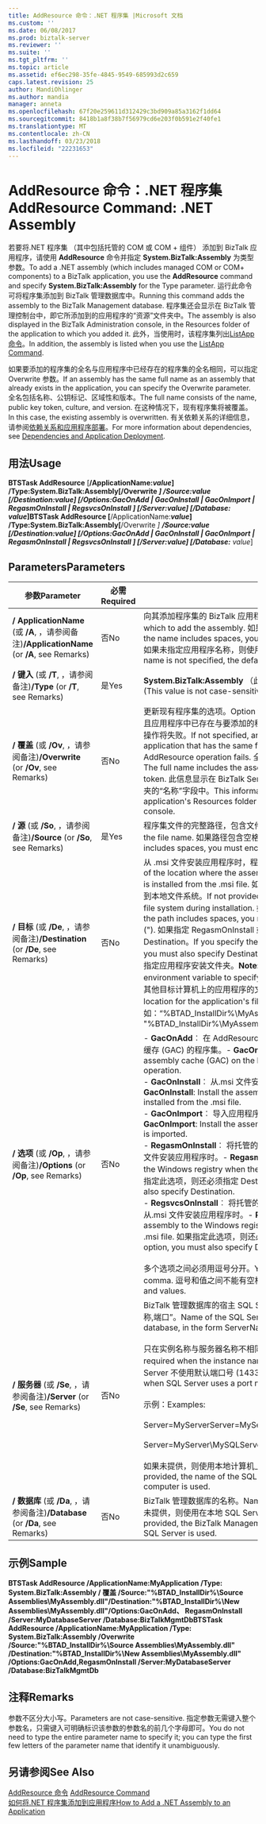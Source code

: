 ```yaml
---
title: AddResource 命令：.NET 程序集 |Microsoft 文档
ms.custom: ''
ms.date: 06/08/2017
ms.prod: biztalk-server
ms.reviewer: ''
ms.suite: ''
ms.tgt_pltfrm: ''
ms.topic: article
ms.assetid: ef6ec298-35fe-4845-9549-685993d2c659
caps.latest.revision: 25
author: MandiOhlinger
ms.author: mandia
manager: anneta
ms.openlocfilehash: 67f20e259611d312429c3bd909a85a3162f1dd64
ms.sourcegitcommit: 8418b1a8f38b7f56979cd6e203f0b591e2f40fe1
ms.translationtype: MT
ms.contentlocale: zh-CN
ms.lasthandoff: 03/23/2018
ms.locfileid: "22231653"
---
```

# <a name="addresource-command-net-assembly"></a><span data-ttu-id="963dd-102">AddResource 命令：.NET 程序集</span><span class="sxs-lookup"><span data-stu-id="963dd-102">AddResource Command: .NET Assembly</span></span>
<span data-ttu-id="963dd-103">若要将.NET 程序集 （其中包括托管的 COM 或 COM + 组件） 添加到 BizTalk 应用程序，请使用 **AddResource** 命令并指定 **System.BizTalk:Assembly** 为类型参数。</span><span class="sxs-lookup"><span data-stu-id="963dd-103">To add a .NET assembly (which includes managed COM or COM+ components) to a BizTalk application, you use the **AddResource** command and specify **System.BizTalk:Assembly** for the Type parameter.</span></span> <span data-ttu-id="963dd-104">运行此命令可将程序集添加到 BizTalk 管理数据库中。</span><span class="sxs-lookup"><span data-stu-id="963dd-104">Running this command adds the assembly to the BizTalk Management database.</span></span> <span data-ttu-id="963dd-105">程序集还会显示在 BizTalk 管理控制台中，即它所添加到的应用程序的“资源”文件夹中。</span><span class="sxs-lookup"><span data-stu-id="963dd-105">The assembly is also displayed in the BizTalk Administration console, in the Resources folder of the application to which you added it.</span></span> <span data-ttu-id="963dd-106">此外，当使用时，该程序集列出[ListApp 命令](../core/listapp-command.md)。</span><span class="sxs-lookup"><span data-stu-id="963dd-106">In addition, the assembly is listed when you use the [ListApp Command](../core/listapp-command.md).</span></span>  
  
 <span data-ttu-id="963dd-107">如果要添加的程序集的全名与应用程序中已经存在的程序集的全名相同，可以指定 Overwrite 参数。</span><span class="sxs-lookup"><span data-stu-id="963dd-107">If an assembly has the same full name as an assembly that already exists in the application, you can specify the Overwrite parameter.</span></span> <span data-ttu-id="963dd-108">全名包括名称、公钥标记、区域性和版本。</span><span class="sxs-lookup"><span data-stu-id="963dd-108">The full name consists of the name, public key token, culture, and version.</span></span> <span data-ttu-id="963dd-109">在这种情况下，现有程序集将被覆盖。</span><span class="sxs-lookup"><span data-stu-id="963dd-109">In this case, the existing assembly is overwritten.</span></span> <span data-ttu-id="963dd-110">有关依赖关系的详细信息，请参阅[依赖关系和应用程序部署](../core/dependencies-and-application-deployment.md)。</span><span class="sxs-lookup"><span data-stu-id="963dd-110">For more information about dependencies, see [Dependencies and Application Deployment](../core/dependencies-and-application-deployment.md).</span></span>  
  
## <a name="usage"></a><span data-ttu-id="963dd-111">用法</span><span class="sxs-lookup"><span data-stu-id="963dd-111">Usage</span></span>  
 <span data-ttu-id="963dd-112">**BTSTask AddResource** [**/ApplicationName:***value*] **/Type:System.BizTalk:Assembly**[**/Overwrite **] **/Source:***value* [**/Destination:***value*] [**/Options:GacOnAdd ***&#124;*** GacOnInstall ***&#124;*** GacOnImport **&#124;** RegasmOnInstall **&#124;** RegsvcsOnInstall **] [**/Server:***value*] [**/Database:*** value*]</span><span class="sxs-lookup"><span data-stu-id="963dd-112">**BTSTask AddResource** [**/ApplicationName:***value*] **/Type:System.BizTalk:Assembly**[**/Overwrite **] **/Source:***value* [**/Destination:***value*] [**/Options:GacOnAdd ***&#124;*** GacOnInstall ***&#124;*** GacOnImport **&#124;** RegasmOnInstall **&#124;** RegsvcsOnInstall **] [**/Server:***value*] [**/Database:*** value*]</span></span>  
  
## <a name="parameters"></a><span data-ttu-id="963dd-113">Parameters</span><span class="sxs-lookup"><span data-stu-id="963dd-113">Parameters</span></span>  
  
|<span data-ttu-id="963dd-114">参数</span><span class="sxs-lookup"><span data-stu-id="963dd-114">Parameter</span></span>|<span data-ttu-id="963dd-115">必需</span><span class="sxs-lookup"><span data-stu-id="963dd-115">Required</span></span>|<span data-ttu-id="963dd-116">“值”</span><span class="sxs-lookup"><span data-stu-id="963dd-116">Value</span></span>|  
|---------------|--------------|-----------|  
|<span data-ttu-id="963dd-117">**/ ApplicationName** (或 **/A**, ，请参阅备注)</span><span class="sxs-lookup"><span data-stu-id="963dd-117">**/ApplicationName** (or **/A**, see Remarks)</span></span>|<span data-ttu-id="963dd-118">否</span><span class="sxs-lookup"><span data-stu-id="963dd-118">No</span></span>|<span data-ttu-id="963dd-119">向其添加程序集的 BizTalk 应用程序的名称。</span><span class="sxs-lookup"><span data-stu-id="963dd-119">Name of the BizTalk application to which to add the assembly.</span></span> <span data-ttu-id="963dd-120">如果名称包含空格，必须将它括在双引号 （"）。</span><span class="sxs-lookup"><span data-stu-id="963dd-120">If the name includes spaces, you must enclose it in double quotation marks (").</span></span> <span data-ttu-id="963dd-121">如果未指定应用程序名称，则使用组的默认 BizTalk 应用程序。</span><span class="sxs-lookup"><span data-stu-id="963dd-121">If the application name is not specified, the default BizTalk application for the group is used.</span></span>|  
|<span data-ttu-id="963dd-122">**/ 键入** (或 **/T**, ，请参阅备注)</span><span class="sxs-lookup"><span data-stu-id="963dd-122">**/Type** (or **/T**, see Remarks)</span></span>|<span data-ttu-id="963dd-123">是</span><span class="sxs-lookup"><span data-stu-id="963dd-123">Yes</span></span>|<span data-ttu-id="963dd-124">**System.BizTalk:Assembly** （此值不区分大小写。）</span><span class="sxs-lookup"><span data-stu-id="963dd-124">**System.BizTalk:Assembly** (This value is not case-sensitive.)</span></span>|  
|<span data-ttu-id="963dd-125">**/ 覆盖** (或 **/Ov**, ，请参阅备注)</span><span class="sxs-lookup"><span data-stu-id="963dd-125">**/Overwrite** (or **/Ov**, see Remarks)</span></span>|<span data-ttu-id="963dd-126">否</span><span class="sxs-lookup"><span data-stu-id="963dd-126">No</span></span>|<span data-ttu-id="963dd-127">更新现有程序集的选项。</span><span class="sxs-lookup"><span data-stu-id="963dd-127">Option to update an existing assembly.</span></span> <span data-ttu-id="963dd-128">如果未指定，且应用程序中已存在与要添加的程序集具有相同全名的程序集，则 AddResource 操作将失败。</span><span class="sxs-lookup"><span data-stu-id="963dd-128">If not specified, and an assembly already exists in the application that has the same full name as the assembly being added, the AddResource operation fails.</span></span> <span data-ttu-id="963dd-129">全名包括程序集名称、版本、区域性和公钥标记。</span><span class="sxs-lookup"><span data-stu-id="963dd-129">The full name includes the assembly name, version, culture, and public key token.</span></span> <span data-ttu-id="963dd-130">此信息显示在 BizTalk Server 管理控制台中，即该应用程序的“资源”文件夹的“名称”字段中。</span><span class="sxs-lookup"><span data-stu-id="963dd-130">This information is displayed in the Name field of the application's Resources folder within the BizTalk Server Administration console.</span></span>|  
|<span data-ttu-id="963dd-131">**/ 源** (或 **/So**, ，请参阅备注)</span><span class="sxs-lookup"><span data-stu-id="963dd-131">**/Source** (or **/So**, see Remarks)</span></span>|<span data-ttu-id="963dd-132">是</span><span class="sxs-lookup"><span data-stu-id="963dd-132">Yes</span></span>|<span data-ttu-id="963dd-133">程序集文件的完整路径，包含文件名。</span><span class="sxs-lookup"><span data-stu-id="963dd-133">Full path of the assembly file, including the file name.</span></span> <span data-ttu-id="963dd-134">如果路径包含空格，则必须将它用双引号 （"）。</span><span class="sxs-lookup"><span data-stu-id="963dd-134">If the path includes spaces, you must enclose it with double quotation marks (").</span></span>|  
|<span data-ttu-id="963dd-135">**/ 目标** (或 **/De**, ，请参阅备注)</span><span class="sxs-lookup"><span data-stu-id="963dd-135">**/Destination** (or **/De**, see Remarks)</span></span>|<span data-ttu-id="963dd-136">否</span><span class="sxs-lookup"><span data-stu-id="963dd-136">No</span></span>|<span data-ttu-id="963dd-137">从 .msi 文件安装应用程序时，程序集文件要复制到的位置的完整路径。</span><span class="sxs-lookup"><span data-stu-id="963dd-137">Full path of the location where the assembly file is to be copied when the application is installed from the .msi file.</span></span> <span data-ttu-id="963dd-138">如果未提供，则安装期间该程序集文件将不会复制到本地文件系统。</span><span class="sxs-lookup"><span data-stu-id="963dd-138">If not provided, the assembly file is not copied to the local file system during installation.</span></span> <span data-ttu-id="963dd-139">如果路径包含空格，则必须将它用双引号 （"）。</span><span class="sxs-lookup"><span data-stu-id="963dd-139">If the path includes spaces, you must enclose it with double quotation marks (").</span></span> <span data-ttu-id="963dd-140">如果指定 RegasmOnInstall 或 RegsvcsOnInstall 选项，则还必须指定 Destination。</span><span class="sxs-lookup"><span data-stu-id="963dd-140">If you specify the RegasmOnInstall or RegsvcsOnInstall option, you must also specify Destination.</span></span> <span data-ttu-id="963dd-141">**注意︰**  可用 %btad_installdir%环境变量来指定应用程序安装文件夹。</span><span class="sxs-lookup"><span data-stu-id="963dd-141">**Note:**  You can use the %BTAD_InstallDir% environment variable to specify the application installation folder.</span></span> <span data-ttu-id="963dd-142">这将创建在其他目标计算机上的应用程序的文件的一致位置。</span><span class="sxs-lookup"><span data-stu-id="963dd-142">This creates a consistent location for the application's files on different destination computers.</span></span> <span data-ttu-id="963dd-143">例如：“%BTAD_InstallDir%\MyAssemblies\Orchestrations.dll”</span><span class="sxs-lookup"><span data-stu-id="963dd-143">Example: "%BTAD_InstallDir%\MyAssemblies\Orchestrations.dll"</span></span>|  
|<span data-ttu-id="963dd-144">**/ 选项** (或 **/Op**, ，请参阅备注)</span><span class="sxs-lookup"><span data-stu-id="963dd-144">**/Options** (or **/Op**, see Remarks)</span></span>|<span data-ttu-id="963dd-145">否</span><span class="sxs-lookup"><span data-stu-id="963dd-145">No</span></span>|<span data-ttu-id="963dd-146">-   **GacOnAdd**︰ 在 AddResource 操作过程中在本地计算机上安装到全局程序集缓存 (GAC) 的程序集。</span><span class="sxs-lookup"><span data-stu-id="963dd-146">-   **GacOnAdd**: Install the assembly to the global assembly cache (GAC) on the local computer during the AddResource operation.</span></span><br /><span data-ttu-id="963dd-147">-   **GacOnInstall**︰ 从.msi 文件安装应用程序时，将程序集安装到 GAC。</span><span class="sxs-lookup"><span data-stu-id="963dd-147">-   **GacOnInstall**: Install the assembly to the GAC when the application is installed from the .msi file.</span></span><br /><span data-ttu-id="963dd-148">-   **GacOnImport**︰ 导入应用程序.msi 文件时，将程序集安装到 GAC。</span><span class="sxs-lookup"><span data-stu-id="963dd-148">-   **GacOnImport**: Install the assembly to the GAC when the application .msi file is imported.</span></span><br /><span data-ttu-id="963dd-149">-   **RegasmOnInstall**︰ 将托管的 COM 程序集添加到 Windows 注册表中，从.msi 文件安装应用程序时。</span><span class="sxs-lookup"><span data-stu-id="963dd-149">-   **RegasmOnInstall**: Add a managed COM assembly to the Windows registry when the application is installed from the .msi file.</span></span> <span data-ttu-id="963dd-150">如果指定此选项，则还必须指定 Destination。</span><span class="sxs-lookup"><span data-stu-id="963dd-150">If you specify this option, you must also specify Destination.</span></span><br /><span data-ttu-id="963dd-151">-   **RegsvcsOnInstall**︰ 将托管的 COM + 程序集添加到 Windows 注册表中，从.msi 文件安装应用程序时。</span><span class="sxs-lookup"><span data-stu-id="963dd-151">-   **RegsvcsOnInstall**:Add a managed COM+ assembly to the Windows registry when the application is installed from the .msi file.</span></span> <span data-ttu-id="963dd-152">如果指定此选项，则还必须指定 Destination。</span><span class="sxs-lookup"><span data-stu-id="963dd-152">If you specify this option, you must also specify Destination.</span></span><br /><br /> <span data-ttu-id="963dd-153">多个选项之间必须用逗号分开。</span><span class="sxs-lookup"><span data-stu-id="963dd-153">You must separate multiple options with a comma.</span></span> <span data-ttu-id="963dd-154">逗号和值之间不能有空格。</span><span class="sxs-lookup"><span data-stu-id="963dd-154">There can be no spaces between commas and values.</span></span>|  
|<span data-ttu-id="963dd-155">**/ 服务器** (或 **/Se**, ，请参阅备注)</span><span class="sxs-lookup"><span data-stu-id="963dd-155">**/Server** (or **/Se**, see Remarks)</span></span>|<span data-ttu-id="963dd-156">否</span><span class="sxs-lookup"><span data-stu-id="963dd-156">No</span></span>|<span data-ttu-id="963dd-157">BizTalk 管理数据库的宿主 SQL Server 实例的名称，格式为“服务器名称\实例名称,端口”。</span><span class="sxs-lookup"><span data-stu-id="963dd-157">Name of the SQL Server instance hosting the BizTalk Management database, in the form ServerName\InstanceName,Port.</span></span><br /><br /> <span data-ttu-id="963dd-158">只在实例名称与服务器名称不相同时才需要指定实例名称。</span><span class="sxs-lookup"><span data-stu-id="963dd-158">Instance name is only required when the instance name is different than the server name.</span></span> <span data-ttu-id="963dd-159">只在 SQL Server 不使用默认端口号 (1433) 时才需要指定端口。</span><span class="sxs-lookup"><span data-stu-id="963dd-159">Port is only required when SQL Server uses a port number other than the default (1433).</span></span><br /><br /> <span data-ttu-id="963dd-160">示例：</span><span class="sxs-lookup"><span data-stu-id="963dd-160">Examples:</span></span><br /><br /> <span data-ttu-id="963dd-161">Server=MyServer</span><span class="sxs-lookup"><span data-stu-id="963dd-161">Server=MyServer</span></span><br /><br /> <span data-ttu-id="963dd-162">Server=MyServer\MySQLServer,1533</span><span class="sxs-lookup"><span data-stu-id="963dd-162">Server=MyServer\MySQLServer,1533</span></span><br /><br /> <span data-ttu-id="963dd-163">如果未提供，则使用本地计算机上运行的 SQL Server 实例的名称。</span><span class="sxs-lookup"><span data-stu-id="963dd-163">If not provided, the name of the SQL Server instance running on the local computer is used.</span></span>|  
|<span data-ttu-id="963dd-164">**/ 数据库** (或 **/Da**, ，请参阅备注)</span><span class="sxs-lookup"><span data-stu-id="963dd-164">**/Database** (or **/Da**, see Remarks)</span></span>|<span data-ttu-id="963dd-165">否</span><span class="sxs-lookup"><span data-stu-id="963dd-165">No</span></span>|<span data-ttu-id="963dd-166">BizTalk 管理数据库的名称。</span><span class="sxs-lookup"><span data-stu-id="963dd-166">Name of the BizTalk Management database.</span></span> <span data-ttu-id="963dd-167">如果未提供，则使用在本地 SQL Server 实例中运行的 BizTalk 管理数据库。</span><span class="sxs-lookup"><span data-stu-id="963dd-167">If not provided, the BizTalk Management database running in the local instance of SQL Server is used.</span></span>|  
  
## <a name="sample"></a><span data-ttu-id="963dd-168">示例</span><span class="sxs-lookup"><span data-stu-id="963dd-168">Sample</span></span>  
 <span data-ttu-id="963dd-169">**BTSTask AddResource /ApplicationName:MyApplication /Type: System.BizTalk:Assembly / 覆盖 /Source:"%BTAD_InstallDir%\Source Assemblies\MyAssembly.dll"/Destination:"%BTAD_InstallDir%\New Assemblies\MyAssembly.dll"/Options:GacOnAdd、 RegasmOnInstall /Server:MyDatabaseServer /Database:BizTalkMgmtDb**</span><span class="sxs-lookup"><span data-stu-id="963dd-169">**BTSTask AddResource /ApplicationName:MyApplication /Type: System.BizTalk:Assembly  /Overwrite /Source:"%BTAD_InstallDir%\Source Assemblies\MyAssembly.dll" /Destination:"%BTAD_InstallDir%\New Assemblies\MyAssembly.dll" /Options:GacOnAdd,RegasmOnInstall /Server:MyDatabaseServer /Database:BizTalkMgmtDb**</span></span>  
  
## <a name="remarks"></a><span data-ttu-id="963dd-170">注释</span><span class="sxs-lookup"><span data-stu-id="963dd-170">Remarks</span></span>  
 <span data-ttu-id="963dd-171">参数不区分大小写。</span><span class="sxs-lookup"><span data-stu-id="963dd-171">Parameters are not case-sensitive.</span></span> <span data-ttu-id="963dd-172">指定参数无需键入整个参数名，只需键入可明确标识该参数的参数名的前几个字母即可。</span><span class="sxs-lookup"><span data-stu-id="963dd-172">You do not need to type the entire parameter name to specify it; you can type the first few letters of the parameter name that identify it unambiguously.</span></span>  
  
## <a name="see-also"></a><span data-ttu-id="963dd-173">另请参阅</span><span class="sxs-lookup"><span data-stu-id="963dd-173">See Also</span></span>  
 <span data-ttu-id="963dd-174">[AddResource 命令](../core/addresource-command.md) </span><span class="sxs-lookup"><span data-stu-id="963dd-174">[AddResource Command](../core/addresource-command.md) </span></span>  
 [<span data-ttu-id="963dd-175">如何将.NET 程序集添加到应用程序</span><span class="sxs-lookup"><span data-stu-id="963dd-175">How to Add a .NET Assembly to an Application</span></span>](../core/how-to-add-a-net-assembly-to-an-application.md)